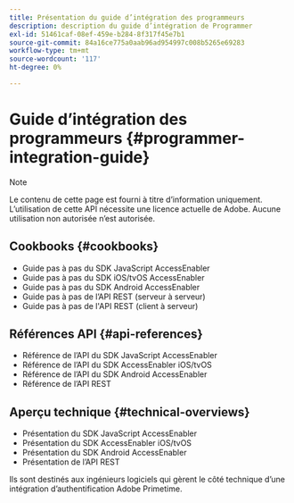 ```yaml
---
title: Présentation du guide d’intégration des programmeurs
description: description du guide d’intégration de Programmer
exl-id: 51461caf-08ef-459e-b284-8f317f45e7b1
source-git-commit: 84a16ce775a0aab96ad954997c008b5265e69283
workflow-type: tm+mt
source-wordcount: '117'
ht-degree: 0%

---
```


# Guide d’intégration des programmeurs {#programmer-integration-guide}


>[!NOTE]
>
>Le contenu de cette page est fourni à titre d’information uniquement. L’utilisation de cette API nécessite une licence actuelle de Adobe. Aucune utilisation non autorisée n’est autorisée.
>

## Cookbooks {#cookbooks}

* Guide pas à pas du SDK JavaScript AccessEnabler
* Guide pas à pas du SDK iOS/tvOS AccessEnabler
* Guide pas à pas du SDK Android AccessEnabler
* Guide pas à pas de l’API REST (serveur à serveur)
* Guide pas à pas de l&#39;API REST (client à serveur)

## Références API {#api-references}

* Référence de l’API du SDK JavaScript AccessEnabler
* Référence de l’API du SDK AccessEnabler iOS/tvOS
* Référence de l’API du SDK Android AccessEnabler
* Référence de l’API REST

## Aperçu technique {#technical-overviews}

* Présentation du SDK JavaScript AccessEnabler
* Présentation du SDK AccessEnabler iOS/tvOS
* Présentation du SDK Android AccessEnabler
* Présentation de l’API REST

Ils sont destinés aux ingénieurs logiciels qui gèrent le côté technique d’une intégration d’authentification Adobe Primetime.

<!--

>[!MORELIKETHIS]
>
>* Entitlement Flow
>* Programmer Use Cases
>* Error Reporting
>* Identifying Protected Resources
>* Temp Pass
>* Integrating the Media Token Verifier
>* User Metadata
>* Tracking Data in Adobe Primetime authentication
-->
